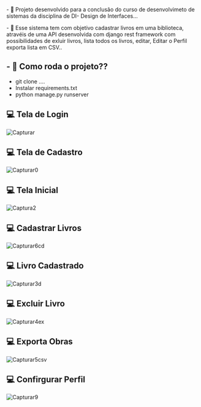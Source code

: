 <p>- 🌱 Projeto desenvolvido para a conclusão do curso de desenvolvimeto de sistemas da disciplina de DI- Design de Interfaces...</p>




<p>- 🔭 Esse sistema tem com objetivo cadastrar livros em uma biblioteca, atravéis de uma API desenvolvida com django rest framework com
possibilidades de exluir livros, lista todos os livros, editar,  Editar o Perfil  exporta lista em CSV..</p>



 

<h2>- 💬 Como roda o projeto??</h2>



 - git clone ....
 - Instalar requirements.txt
 - python manage.py runserver 

## 💻 Tela de Login
![Capturar](https://user-images.githubusercontent.com/83482274/171651676-4a3146b1-72c3-47a3-99e1-87e8acfbc0be.PNG)

## 💻 Tela de Cadastro
![Capturar0](https://user-images.githubusercontent.com/83482274/171654024-884aaf09-fb25-4854-a55c-268490da182e.PNG)

## 💻 Tela Inicial
![Captura2](https://user-images.githubusercontent.com/83482274/171654578-522afb13-65b7-4962-aec0-3183ef45426b.PNG)

## 💻 Cadastrar Livros
![Capturar6cd](https://user-images.githubusercontent.com/83482274/171680079-a784caf0-9f21-4e56-938c-d6dd1d85d195.PNG)

## 💻 Livro Cadastrado
![Capturar3d](https://user-images.githubusercontent.com/83482274/171680888-f09a027b-58bd-42bd-bf8f-bee0643d3bc6.PNG)

## 💻 Excluir Livro
![Capturar4ex](https://user-images.githubusercontent.com/83482274/171681353-d143d196-9133-4bb7-b2e2-5a5c79c5daac.PNG)

## 💻 Exporta Obras
![Capturar5csv](https://user-images.githubusercontent.com/83482274/171682042-c6a33ad8-43ca-4641-8bb7-b1ab3719120a.PNG)

## 💻 Confirgurar Perfil
![Capturar9](https://user-images.githubusercontent.com/83482274/171683616-7a875a52-f2d6-4dcd-8b88-de8ac0f97242.PNG)

